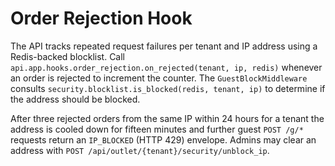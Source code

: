# Order Rejection Hook

The API tracks repeated request failures per tenant and IP address using a
Redis-backed blocklist. Call
`api.app.hooks.order_rejection.on_rejected(tenant, ip, redis)` whenever an
order is rejected to increment the counter. The `GuestBlockMiddleware` consults
`security.blocklist.is_blocked(redis, tenant, ip)` to determine if the address
should be blocked.

After three rejected orders from the same IP within 24 hours for a tenant the
address is cooled down for fifteen minutes and further guest `POST /g/*`
requests return an `IP_BLOCKED` (HTTP 429) envelope. Admins may clear an
address with `POST /api/outlet/{tenant}/security/unblock_ip`.
